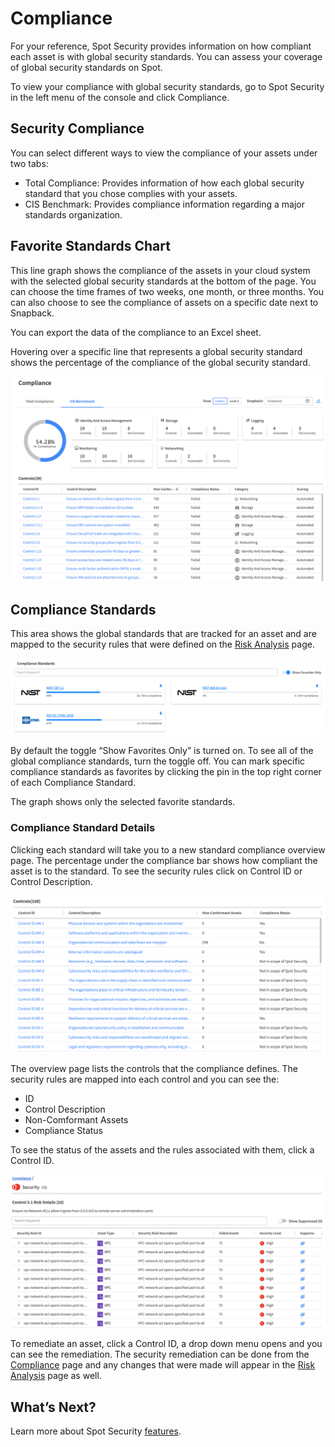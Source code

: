 # Compliance
For your reference, Spot Security provides information on how compliant each asset is with global security standards. You can assess your coverage of global security standards on Spot.

To view your compliance with global security standards, go to Spot Security in the left menu of the console and click Compliance.

## Security Compliance

You can select different ways to view the compliance of your assets under two tabs:
* Total Compliance: Provides information of how each global security standard that you chose complies with your assets.
* CIS Benchmark: Provides compliance information regarding a major standards organization.

## Favorite Standards Chart

This line graph shows the compliance of the assets in your cloud system with the selected global security standards at the bottom of the page. You can choose the time frames of two weeks, one month, or three months. You can also choose to see the compliance of assets on a specific date next to Snapback.

You can export the data of the compliance to an Excel sheet.

Hovering over a specific line that represents a global security standard shows the percentage of the compliance of the global security standard.

<img src="/spot-security/_media/spot-security-compliance4.png" />

## Compliance Standards

This area shows the global standards that are tracked for an asset and are mapped to the security rules that were defined on the [Risk Analysis](spot-security/features/analyze-risks) page.

<img src="/spot-security/_media/spot-security-compliance2.png" />

By default the toggle “Show Favorites Only” is turned on. To see all of the global compliance standards, turn the toggle off. You can mark specific compliance standards as favorites by clicking the pin in the top right corner of each Compliance Standard.

The graph shows only the selected favorite standards.

### Compliance Standard Details

Clicking each standard will take you to a new standard compliance overview page. The percentage under the compliance bar shows how compliant the asset is to the standard. To see the security rules click on Control ID or Control Description.

<img src="/spot-security/_media/spot-security-compliance3.png" />

The overview page lists the controls that the compliance defines. The security rules are mapped into each control and you can see the:
* ID
* Control Description
* Non-Comformant Assets
* Compliance Status

To see the status of the assets and the rules associated with them, click a Control ID.

<img src="/spot-security/_media/spot-security-compliance5.png" />

To remediate an asset, click a Control ID, a drop down menu opens and you can see the remediation. The security remediation can be done from the [Compliance](spot-security/features/compliance) page and any changes that were made will appear in the [Risk Analysis](spot-security/features/analyze-risks/) page as well.

## What’s Next?
Learn more about Spot Security [features](spot-security/features/).
